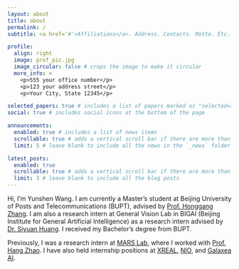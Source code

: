 ```yaml
---
layout: about
title: about
permalink: /
subtitle: <a href='#'>Affiliations</a>. Address. Contacts. Motto. Etc.

profile:
  align: right
  image: prof_pic.jpg
  image_circular: false # crops the image to make it circular
  more_info: >
    <p>555 your office number</p>
    <p>123 your address street</p>
    <p>Your City, State 12345</p>

selected_papers: true # includes a list of papers marked as "selected={true}"
social: true # includes social icons at the bottom of the page

announcements:
  enabled: true # includes a list of news items
  scrollable: true # adds a vertical scroll bar if there are more than 3 news items
  limit: 5 # leave blank to include all the news in the `_news` folder

latest_posts:
  enabled: true
  scrollable: true # adds a vertical scroll bar if there are more than 3 new posts items
  limit: 3 # leave blank to include all the blog posts
---
```



Hi, I’m Yunshen Wang. I am currently a Master’s student at Beijing University of Posts and Telecommunications (BUPT), advised by [Prof. Honggang Zhang](https://scholar.google.com/citations?hl=zh-CN&user=j55tWpwAAAAJ). I am also a research intern at General Vision Lab in BIGAI (Beijing Institute for General Artificial Intelligence) as a research intern advised by [Dr. Siyuan Huang](https://siyuanhuang.com/). I received my Bachelor’s degree from BUPT.

Previously, I was a research intern at [MARS Lab](https://group.iiis.tsinghua.edu.cn/~marslab/#/), where I worked with [Prof. Hang Zhao](https://hangzhaomit.github.io/). I have also held internship positions at [XREAL](https://www.xreal.cn/beam/), [NIO](https://www.nio.cn/), and [Galaxea AI](https://galaxea-ai.com/cn).

<!-- Write your biography here. Tell the world about yourself. Link to your favorite [subreddit](http://reddit.com). You can put a picture in, too. The code is already in, just name your picture `prof_pic.jpg` and put it in the `img/` folder. -->

<!-- Put your address / P.O. box / other info right below your picture. You can also disable any of these elements by editing `profile` property of the YAML header of your `_pages/about.md`. Edit `_bibliography/papers.bib` and Jekyll will render your [publications page](/al-folio/publications/) automatically.

Link to your social media connections, too. This theme is set up to use [Font Awesome icons](https://fontawesome.com/) and [Academicons](https://jpswalsh.github.io/academicons/), like the ones below. Add your Facebook, Twitter, LinkedIn, Google Scholar, or just disable all of them. -->
